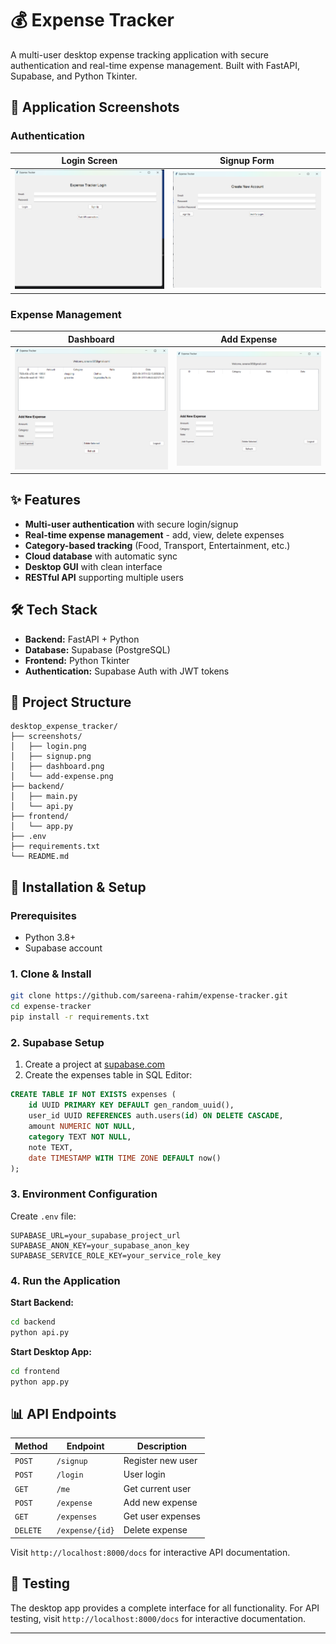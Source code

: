 # 💰 Expense Tracker

A multi-user desktop expense tracking application with secure authentication and real-time expense management. Built with FastAPI, Supabase, and Python Tkinter.

## 📸 Application Screenshots

### Authentication
| Login Screen | Signup Form |
|--------------|-------------|
| ![Login](screenshots/login.png) | ![Signup](screenshots/signup.png) |

### Expense Management  
| Dashboard | Add Expense |
|-----------|-------------|
| ![Dashboard](screenshots/dashboard.png) | ![Add Expense](screenshots/add-expense.png) |

## ✨ Features

- **Multi-user authentication** with secure login/signup
- **Real-time expense management** - add, view, delete expenses  
- **Category-based tracking** (Food, Transport, Entertainment, etc.)
- **Cloud database** with automatic sync
- **Desktop GUI** with clean interface
- **RESTful API** supporting multiple users

## 🛠️ Tech Stack

- **Backend:** FastAPI + Python
- **Database:** Supabase (PostgreSQL)  
- **Frontend:** Python Tkinter
- **Authentication:** Supabase Auth with JWT tokens

## 📁 Project Structure
```
desktop_expense_tracker/
├── screenshots/
│   ├── login.png
│   ├── signup.png
│   ├── dashboard.png
│   └── add-expense.png
├── backend/
│   ├── main.py
│   └── api.py
├── frontend/
│   └── app.py
├── .env
├── requirements.txt
└── README.md
```

## 🚀 Installation & Setup

### Prerequisites
- Python 3.8+
- Supabase account

### 1. Clone & Install
```bash
git clone https://github.com/sareena-rahim/expense-tracker.git
cd expense-tracker
pip install -r requirements.txt
```

### 2. Supabase Setup
1. Create a project at [supabase.com](https://supabase.com)
2. Create the expenses table in SQL Editor:

```sql
CREATE TABLE IF NOT EXISTS expenses (
    id UUID PRIMARY KEY DEFAULT gen_random_uuid(),
    user_id UUID REFERENCES auth.users(id) ON DELETE CASCADE,
    amount NUMERIC NOT NULL,
    category TEXT NOT NULL,
    note TEXT,
    date TIMESTAMP WITH TIME ZONE DEFAULT now()
);
```

### 3. Environment Configuration
Create `.env` file:
```env
SUPABASE_URL=your_supabase_project_url
SUPABASE_ANON_KEY=your_supabase_anon_key
SUPABASE_SERVICE_ROLE_KEY=your_service_role_key
```

### 4. Run the Application

**Start Backend:**
```bash
cd backend
python api.py
```

**Start Desktop App:**
```bash
cd frontend  
python app.py
```

## 📊 API Endpoints

| Method | Endpoint | Description |
|--------|----------|-------------|
| `POST` | `/signup` | Register new user |
| `POST` | `/login` | User login |
| `GET` | `/me` | Get current user |
| `POST` | `/expense` | Add new expense |
| `GET` | `/expenses` | Get user expenses |
| `DELETE` | `/expense/{id}` | Delete expense |

Visit `http://localhost:8000/docs` for interactive API documentation.

## 🧪 Testing

The desktop app provides a complete interface for all functionality. For API testing, visit `http://localhost:8000/docs` for interactive documentation.

---
